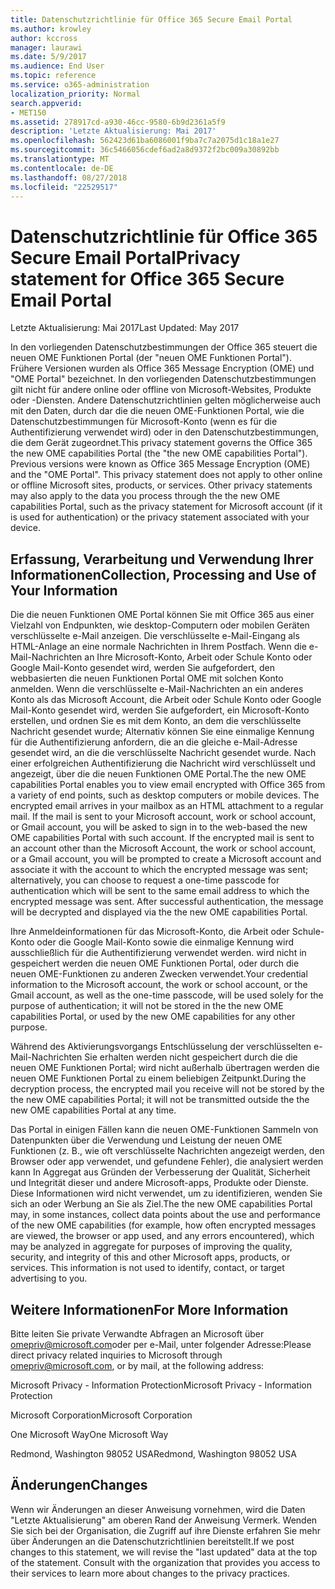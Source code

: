 ```yaml
---
title: Datenschutzrichtlinie für Office 365 Secure Email Portal
ms.author: krowley
author: kccross
manager: laurawi
ms.date: 5/9/2017
ms.audience: End User
ms.topic: reference
ms.service: o365-administration
localization_priority: Normal
search.appverid:
- MET150
ms.assetid: 278917cd-a930-46cc-9580-6b9d2361a5f9
description: 'Letzte Aktualisierung: Mai 2017'
ms.openlocfilehash: 562423d61ba6086001f9ba7c7a2075d1c18a1e27
ms.sourcegitcommit: 36c5466056cdef6ad2a8d9372f2bc009a30892bb
ms.translationtype: MT
ms.contentlocale: de-DE
ms.lasthandoff: 08/27/2018
ms.locfileid: "22529517"
---
```

# <a name="privacy-statement-for-office-365-secure-email-portal"></a><span data-ttu-id="849cf-103">Datenschutzrichtlinie für Office 365 Secure Email Portal</span><span class="sxs-lookup"><span data-stu-id="849cf-103">Privacy statement for Office 365 Secure Email Portal</span></span>

<span data-ttu-id="849cf-104">Letzte Aktualisierung: Mai 2017</span><span class="sxs-lookup"><span data-stu-id="849cf-104">Last Updated: May 2017</span></span>
  
<span data-ttu-id="849cf-p101">In den vorliegenden Datenschutzbestimmungen der Office 365 steuert die neuen OME Funktionen Portal (der "neuen OME Funktionen Portal"). Frühere Versionen wurden als Office 365 Message Encryption (OME) und "OME Portal" bezeichnet. In den vorliegenden Datenschutzbestimmungen gilt nicht für andere online oder offline von Microsoft-Websites, Produkte oder -Diensten. Andere Datenschutzrichtlinien gelten möglicherweise auch mit den Daten, durch dar die die neuen OME-Funktionen Portal, wie die Datenschutzbestimmungen für Microsoft-Konto (wenn es für die Authentifizierung verwendet wird) oder in den Datenschutzbestimmungen, die dem Gerät zugeordnet.</span><span class="sxs-lookup"><span data-stu-id="849cf-p101">This privacy statement governs the Office 365 the new OME capabilities Portal (the "the new OME capabilities Portal"). Previous versions were known as Office 365 Message Encryption (OME) and the "OME Portal". This privacy statement does not apply to other online or offline Microsoft sites, products, or services. Other privacy statements may also apply to the data you process through the the new OME capabilities Portal, such as the privacy statement for Microsoft account (if it is used for authentication) or the privacy statement associated with your device.</span></span>
  
## <a name="collection-processing-and-use-of-your-information"></a><span data-ttu-id="849cf-109">Erfassung, Verarbeitung und Verwendung Ihrer Informationen</span><span class="sxs-lookup"><span data-stu-id="849cf-109">Collection, Processing and Use of Your Information</span></span>

<span data-ttu-id="849cf-p102">Die die neuen Funktionen OME Portal können Sie mit Office 365 aus einer Vielzahl von Endpunkten, wie desktop-Computern oder mobilen Geräten verschlüsselte e-Mail anzeigen. Die verschlüsselte e-Mail-Eingang als HTML-Anlage an eine normale Nachrichten in Ihrem Postfach. Wenn die e-Mail-Nachrichten an Ihre Microsoft-Konto, Arbeit oder Schule Konto oder Google Mail-Konto gesendet wird, werden Sie aufgefordert, den webbasierten die neuen Funktionen Portal OME mit solchen Konto anmelden. Wenn die verschlüsselte e-Mail-Nachrichten an ein anderes Konto als das Microsoft Account, die Arbeit oder Schule Konto oder Google Mail-Konto gesendet wird, werden Sie aufgefordert, ein Microsoft-Konto erstellen, und ordnen Sie es mit dem Konto, an dem die verschlüsselte Nachricht gesendet wurde; Alternativ können Sie eine einmalige Kennung für die Authentifizierung anfordern, die an die gleiche e-Mail-Adresse gesendet wird, an die die verschlüsselte Nachricht gesendet wurde. Nach einer erfolgreichen Authentifizierung die Nachricht wird verschlüsselt und angezeigt, über die die neuen Funktionen OME Portal.</span><span class="sxs-lookup"><span data-stu-id="849cf-p102">The the new OME capabilities Portal enables you to view email encrypted with Office 365 from a variety of end points, such as desktop computers or mobile devices. The encrypted email arrives in your mailbox as an HTML attachment to a regular mail. If the mail is sent to your Microsoft account, work or school account, or Gmail account, you will be asked to sign in to the web-based the new OME capabilities Portal with such account. If the encrypted mail is sent to an account other than the Microsoft Account, the work or school account, or a Gmail account, you will be prompted to create a Microsoft account and associate it with the account to which the encrypted message was sent; alternatively, you can choose to request a one-time passcode for authentication which will be sent to the same email address to which the encrypted message was sent. After successful authentication, the message will be decrypted and displayed via the the new OME capabilities Portal.</span></span>
  
<span data-ttu-id="849cf-115">Ihre Anmeldeinformationen für das Microsoft-Konto, die Arbeit oder Schule-Konto oder die Google Mail-Konto sowie die einmalige Kennung wird ausschließlich für die Authentifizierung verwendet werden. wird nicht in gespeichert werden die neuen OME Funktionen Portal, oder durch die neuen OME-Funktionen zu anderen Zwecken verwendet.</span><span class="sxs-lookup"><span data-stu-id="849cf-115">Your credential information to the Microsoft account, the work or school account, or the Gmail account, as well as the one-time passcode, will be used solely for the purpose of authentication; it will not be stored in the the new OME capabilities Portal, or used by the new OME capabilities for any other purpose.</span></span>
  
<span data-ttu-id="849cf-116">Während des Aktivierungsvorgangs Entschlüsselung der verschlüsselten e-Mail-Nachrichten Sie erhalten werden nicht gespeichert durch die die neuen OME Funktionen Portal; wird nicht außerhalb übertragen werden die neuen OME Funktionen Portal zu einem beliebigen Zeitpunkt.</span><span class="sxs-lookup"><span data-stu-id="849cf-116">During the decryption process, the encrypted mail you receive will not be stored by the the new OME capabilities Portal; it will not be transmitted outside the the new OME capabilities Portal at any time.</span></span>
  
<span data-ttu-id="849cf-p103">Das Portal in einigen Fällen kann die neuen OME-Funktionen Sammeln von Datenpunkten über die Verwendung und Leistung der neuen OME Funktionen (z. B., wie oft verschlüsselte Nachrichten angezeigt werden, den Browser oder app verwendet, und gefundene Fehler), die analysiert werden kann In Aggregat aus Gründen der Verbesserung der Qualität, Sicherheit und Integrität dieser und andere Microsoft-apps, Produkte oder Dienste. Diese Informationen wird nicht verwendet, um zu identifizieren, wenden Sie sich an oder Werbung an Sie als Ziel.</span><span class="sxs-lookup"><span data-stu-id="849cf-p103">The the new OME capabilities Portal may, in some instances, collect data points about the use and performance of the new OME capabilities (for example, how often encrypted messages are viewed, the browser or app used, and any errors encountered), which may be analyzed in aggregate for purposes of improving the quality, security, and integrity of this and other Microsoft apps, products, or services. This information is not used to identify, contact, or target advertising to you.</span></span>
  
## <a name="for-more-information"></a><span data-ttu-id="849cf-119">Weitere Informationen</span><span class="sxs-lookup"><span data-stu-id="849cf-119">For More Information</span></span>

<span data-ttu-id="849cf-120">Bitte leiten Sie private Verwandte Abfragen an Microsoft über [omepriv@microsoft.com](mailto:omepriv@microsoft.com)oder per e-Mail, unter folgender Adresse:</span><span class="sxs-lookup"><span data-stu-id="849cf-120">Please direct privacy related inquiries to Microsoft through [omepriv@microsoft.com](mailto:omepriv@microsoft.com), or by mail, at the following address:</span></span>
  
<span data-ttu-id="849cf-121">Microsoft Privacy - Information Protection</span><span class="sxs-lookup"><span data-stu-id="849cf-121">Microsoft Privacy - Information Protection</span></span>
  
<span data-ttu-id="849cf-122">Microsoft Corporation</span><span class="sxs-lookup"><span data-stu-id="849cf-122">Microsoft Corporation</span></span>
  
<span data-ttu-id="849cf-123">One Microsoft Way</span><span class="sxs-lookup"><span data-stu-id="849cf-123">One Microsoft Way</span></span>
  
<span data-ttu-id="849cf-124">Redmond, Washington 98052 USA</span><span class="sxs-lookup"><span data-stu-id="849cf-124">Redmond, Washington 98052 USA</span></span>
  
## <a name="changes"></a><span data-ttu-id="849cf-125">Änderungen</span><span class="sxs-lookup"><span data-stu-id="849cf-125">Changes</span></span>

<span data-ttu-id="849cf-p104">Wenn wir Änderungen an dieser Anweisung vornehmen, wird die Daten "Letzte Aktualisierung" am oberen Rand der Anweisung Vermerk. Wenden Sie sich bei der Organisation, die Zugriff auf ihre Dienste erfahren Sie mehr über Änderungen an die Datenschutzrichtlinien bereitstellt.</span><span class="sxs-lookup"><span data-stu-id="849cf-p104">If we post changes to this statement, we will revise the "last updated" data at the top of the statement. Consult with the organization that provides you access to their services to learn more about changes to the privacy practices.</span></span>
  

